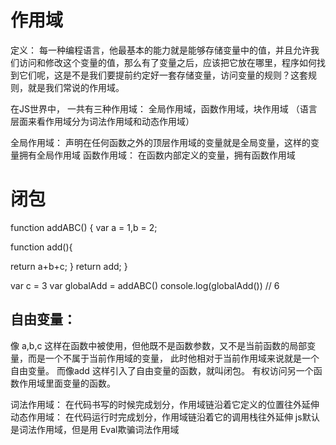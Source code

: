 # 作用域
定义： 每一种编程语言，他最基本的能力就是能够存储变量中的值，并且允许我们访问和修改这个变量的值，那么有了变量之后，应该把它放在哪里，程序如何找到它们呢，这是不是我们要提前约定好一套存储变量，访问变量的规则？这套规则，就是我们常说的作用域。

在JS世界中， 一共有三种作用域： 全局作用域，函数作用域，块作用域
（语言层面来看作用域分为词法作用域和动态作用域）

全局作用域： 声明在任何函数之外的顶层作⽤域的变量就是全局变量，这样的变量拥有全局作⽤域
函数作用域： 在函数内部定义的变量，拥有函数作⽤域


# 闭包
  function addABC() {
  var a = 1,b = 2;

  function add(){

  return a+b+c;
  }
  return add;
  }

  var c = 3
  var globalAdd = addABC()
  console.log(globalAdd()) // 6

  ## 自由变量：
  像 a,b,c 这样在函数中被使用，但他既不是函数参数，又不是当前函数的局部变量，而是一个不属于当前作用域的变量，
  此时他相对于当前作用域来说就是一个自由变量。 而像add 这样引入了自由变量的函数，就叫闭包。
有权访问另一个函数作用域里面变量的函数。

词法作⽤域： 在代码书写的时候完成划分，作⽤域链沿着它定义的位置往外延伸
动态作⽤域： 在代码运⾏时完成划分，作⽤域链沿着它的调⽤栈往外延伸
js默认是词法作用域，但是用 Eval欺骗词法作用域

